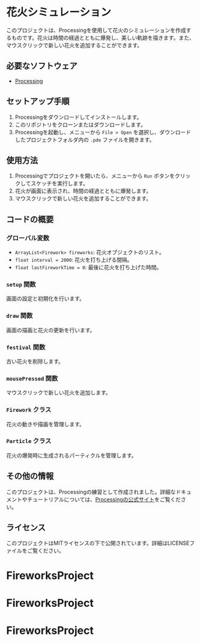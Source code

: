 # 花火シミュレーション

このプロジェクトは、Processingを使用して花火のシミュレーションを作成するものです。花火は時間の経過とともに爆発し、美しい軌跡を描きます。また、マウスクリックで新しい花火を追加することができます。

## 必要なソフトウェア

- [Processing](https://processing.org/download/)

## セットアップ手順

1. Processingをダウンロードしてインストールします。
2. このリポジトリをクローンまたはダウンロードします。
3. Processingを起動し、メニューから `File > Open` を選択し、ダウンロードしたプロジェクトフォルダ内の `.pde` ファイルを開きます。

## 使用方法

1. Processingでプロジェクトを開いたら、メニューから `Run` ボタンをクリックしてスケッチを実行します。
2. 花火が画面に表示され、時間の経過とともに爆発します。
3. マウスクリックで新しい花火を追加することができます。

## コードの概要

### グローバル変数
- `ArrayList<Firework> fireworks`: 花火オブジェクトのリスト。
- `float interval = 2000`: 花火を打ち上げる間隔。
- `float lastFireworkTime = 0`: 最後に花火を打ち上げた時間。

### `setup` 関数
画面の設定と初期化を行います。

### `draw` 関数
画面の描画と花火の更新を行います。

### `festival` 関数
古い花火を削除します。

### `mousePressed` 関数
マウスクリックで新しい花火を追加します。

### `Firework` クラス
花火の動きや描画を管理します。

### `Particle` クラス
花火の爆発時に生成されるパーティクルを管理します。

## その他の情報

このプロジェクトは、Processingの練習として作成されました。詳細なドキュメントやチュートリアルについては、[Processingの公式サイト](https://processing.org/)をご覧ください。

## ライセンス

このプロジェクトはMITライセンスの下で公開されています。詳細はLICENSEファイルをご覧ください。

# FireworksProject
# FireworksProject
# FireworksProject
